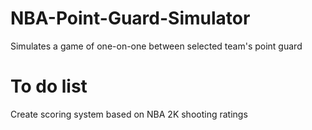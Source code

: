 # NBA-Point-Guard-Simulator
Simulates a game of one-on-one between selected team's point guard

# To do list
Create scoring system based on NBA 2K shooting ratings

